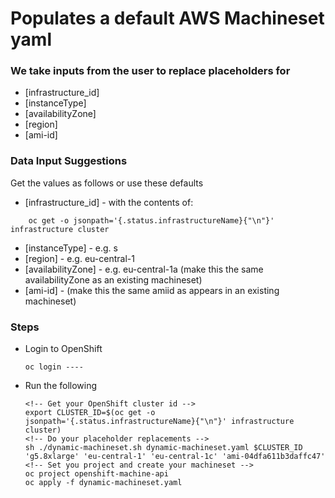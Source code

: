# Populates a default AWS Machineset yaml 
### We take inputs from the user to replace placeholders for 
- [infrastructure_id]
- [instanceType]
- [availabilityZone]
- [region]
- [ami-id]

### Data Input Suggestions
Get the values as follows or use these defaults
- [infrastructure_id] - with the contents of:
```
    oc get -o jsonpath='{.status.infrastructureName}{"\n"}' infrastructure cluster
```
- [instanceType] - e.g. s
- [region] - e.g. eu-central-1
- [availabilityZone] - e.g. eu-central-1a (make this the same availabilityZone as an existing machineset)
- [ami-id] - (make this the same amiid as appears in an existing machineset)


### Steps
 -  Login to OpenShift
    ```
    oc login ----
    ```
 -  Run the following
    ```
    <!-- Get your OpenShift cluster id -->
    export CLUSTER_ID=$(oc get -o jsonpath='{.status.infrastructureName}{"\n"}' infrastructure cluster)
    <!-- Do your placeholder replacements -->
    sh ./dynamic-machineset.sh dynamic-machineset.yaml $CLUSTER_ID 'g5.8xlarge' 'eu-central-1' 'eu-central-1c' 'ami-04dfa611b3daffc47'
    <!-- Set you project and create your machineset -->  
    oc project openshift-machine-api
    oc apply -f dynamic-machineset.yaml
    ```    